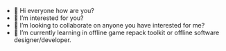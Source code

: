- 👋 Hi everyone how are you?
- 👀 I’m interested for you?
- 💞️ I’m looking to collaborate on anyone you have interested for me?
- 🌱 I’m currently learning in offline game repack toolkit or offline software designer/developer.

<!---
RaptorRepack/RaptorRepack is a ✨ special ✨ repository because its `README.md` (this file) appears on your GitHub profile.
You can click the Preview link to take a look at your changes.
--->
